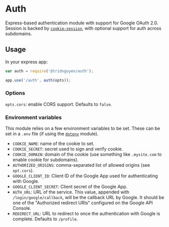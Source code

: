 # Auth

Express-based authentication module with support for Google OAuth 2.0. Session is backed by [`cookie-session`](https://github.com/expressjs/cookie-session), with optional support for auth across subdomains.

## Usage

In your express app:

```javascript
var auth = require('@tridnguyen/auth');

app.use('/auth', auth(opts));
```

### Options

`opts.cors`: enable CORS support. Defaults to `false`.

### Environment variables

This module relies on a few environment variables to be set. These can be set in a `.env` file (if using the [`dotenv`](https://www.npmjs.com/package/dotenv) module).

- `COOKIE_NAME`: name of the cookie to set.
- `COOKIE_SECRET`: secret used to sign and verify cookie.
- `COOKIE_DOMAIN`: domain of the cookie (use something like `.mysite.com` to enable cookie for subdomains).
- `AUTHORIZED_ORIGINS`: comma-separated list of allowed origins (see `opt.cors`).
- `GOOGLE_CLIENT_ID`: Client ID of the Google App used for authenticating with Google.
- `GOOGLE_CLIENT_SECRET`: Client secret of the Google App.
- `AUTH_URL`: URL of the service. This value, appended with `/login/google/callback`, will be the callback URL by Google. It should be one of the "Authorized redirect URIs" configured on the Google API Console.
- `REDIRECT_URL`: URL to redirect to once the authentication with Google is complete. Defaults to `/profile`.

